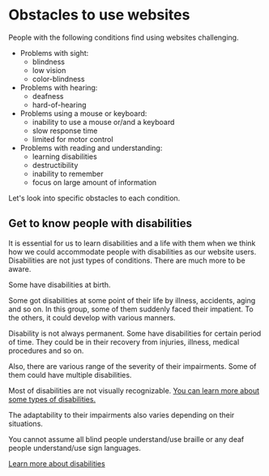 # Obstacles to use websites

People with the following conditions find using websites challenging.

* Problems with sight:
  * blindness
  * low vision 
  * color-blindness
* Problems with hearing: 
  * deafness
  * hard-of-hearing
* Problems using a mouse or keyboard:
  * inability to use a mouse or/and a keyboard
  * slow response time
  * limited for motor control
* Problems with reading and understanding: 
  * learning disabilities
  * destructibility
  * inability to remember
  * focus on large amount of information

Let's look into specific obstacles to each condition.

## Get to know people with disabilities

It is essential for us to learn disabilities and a life with them when we think how we could accommodate people with disabilities as our website users. Disabilities are not just types of conditions. There are much more to be aware.

Some have disabilities at birth.

Some got disabilities at some point of their life by illness, accidents, aging and so on. In this group, some of them suddenly faced their impatient. To the others, it could develop with various manners.

Disability is not always permanent. Some have disabilities for certain period of time. They could be in their recovery from injuries, illness, medical procedures and so on.

Also, there are various range of the severity of their impairments. Some of them could have multiple disabilities.

Most of disabilities are not visually recognizable. [You can learn more about some types of disabilities.](https://github.com/massgov/edit-mayflower-docs/tree/2d579cba5a280af6e4bd5fd08eabde4b3e71383b/docs/guidelines/accessibility/global--disability-types.md)

The adaptability to their impairments also varies depending on their situations.

You cannot assume all blind people understand/use braille or any deaf people understand/use sign languages.

[Learn more about disabilities](global-disability-types.md)

